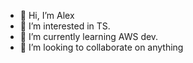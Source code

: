 - 👋 Hi, I’m Alex
- 👀 I’m interested in TS.
- 🌱 I’m currently learning AWS dev.
- 💞️ I’m looking to collaborate on anything

<!---
casyalex/casyalex is a ✨ special ✨ repository because its `README.md` (this file) appears on your GitHub profile.
You can click the Preview link to take a look at your changes.
--->
